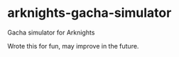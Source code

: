 # arknights-gacha-simulator
Gacha simulator for Arknights 

Wrote this for fun, may improve in the future.
